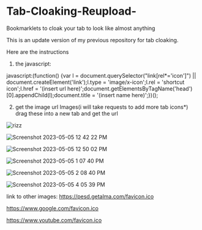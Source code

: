 # Tab-Cloaking-Reupload-
Bookmarklets to cloak your tab to look like almost anything

This is an update version of my previous repository for tab cloaking.

Here are the instructions

1. the javascript:

javascript:(function() {var l = document.querySelector("link[rel*='icon']") || document.createElement('link');l.type = 'image/x-icon';l.rel = 'shortcut icon';l.href = '(insert url here)';document.getElementsByTagName('head')[0].appendChild(l);document.title = '(insert name here)';})();

2. get the image url
Images(i will take requests to add more tab icons*)
drag these into a new tab and get the url

![rizz](https://user-images.githubusercontent.com/130446887/236890346-a33ab9eb-5493-4da8-af8d-b97a3414b458.png)

![Screenshot 2023-05-05 12 42 22 PM](https://user-images.githubusercontent.com/130446887/236891345-ec4905f8-22da-4441-9352-df95b265737a.png)

![Screenshot 2023-05-05 12 50 02 PM](https://user-images.githubusercontent.com/130446887/236891374-3e7dc887-96e6-4082-aa54-3a1343a38938.png)

![Screenshot 2023-05-05 1 07 40 PM](https://user-images.githubusercontent.com/130446887/236898756-c8e32bc6-6a26-4f57-bfcb-5e054b62021e.png)

![Screenshot 2023-05-05 2 08 40 PM](https://user-images.githubusercontent.com/130446887/236898790-94ba9cbe-32db-4b58-b2d8-66ce6e0227fa.png)

![Screenshot 2023-05-05 4 05 39 PM](https://user-images.githubusercontent.com/130446887/236898826-0df7e9b8-e09b-49e8-b164-35319b5a60e1.png)

link to other images:
https://pesd.getalma.com/favicon.ico

https://www.google.com/favicon.ico

https://www.youtube.com/favicon.ico






